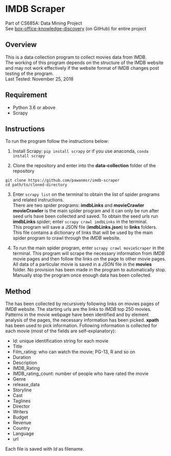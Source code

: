 IMDB Scraper
============

Part of CS685A: Data Mining Project  
See [box-office-knowledge-discovery](https://github.com/pawan47/box-office-knowledge-discovery) (on GitHub) for entire project  

Overview
--------

This is a data collection program to collect movies data from IMDB.  
The working of this program depends on the structure of the IMDB website and may not work effectively if the website format of IMDB changes post testing of the program.  
Last Tested: November 25, 2018  

Requirement
-----------

* Python 3.6 or above
* Scrapy

Instructions
------------

To run the program follow the instructions below:  

1. Install Scrapy: `pip install scrapy` or if you use anaconda, `conda install scrapy`

2. Clone the repository and enter into the **data-collection** folder of the repository  
```
git clone https://github.com/pawanmsr/imdb-scraper
cd path/to/cloned-directory
```

3. Enter `scrapy list` on the terminal to obtain the list of spider programs and related instructions.  
There are two spider programs: **imdbLinks** and **movieCrawler**  
**movieCrawler** is the main spider program and it can only be run after seed urls have been collected and saved. To obtain the seed urls run **imdbLinks** spider; enter `scrapy crawl imdbLinks` in the terminal.  
This program will save a JSON file (**imdbLinks.json**) to **links** folders. This file contains a dictionary of links that will be used by the main spider program to crawl through the *IMDB* website.

4. To run the main spider program, enter `scrapy crawl movieScraper` in the terminal. This program will scrape the necessary information from *IMDB* movie pages and then follow the links on the page to other movie pages. All data of a particular movie is saved in a *JSON* file in the **movies** folder. No provision has been made in the program to automatically stop. Manually stop the program once enough data has been collected.

Method
------

The has been collected by recursively following links on movies pages of *IMDB* website. The starting urls are the links to *IMDB* top 250 movies. Patterns in the movie webpage have been identified and by element analysis of the pages, the necessary information has been picked. **xpath** has been used to pick information. Following information is collected for each movie (most of the fields are self-explanatory):

* Id: unique identification string for each movie
* Title
* Film_rating: who can watch the movie; PG-13, R and so on
* Duration
* Description
* IMDB_Rating
* IMDB_rating_count: number of people who have rated the movie
* Genre
* release_data
* Storyline
* Cast
* Taglines
* Director
* Writers
* Budget
* Revenue
* Country
* Language
* url

Each file is saved with *Id* as filename.